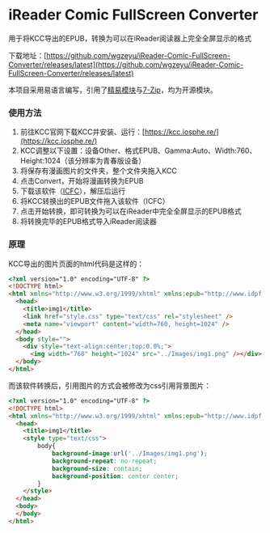 # iReader Comic FullScreen Converter
 用于将KCC导出的EPUB，转换为可以在iReader阅读器上完全全屏显示的格式  
 
 下载地址：[https://github.com/wgzeyu/iReader-Comic-FullScreen-Converter/releases/latest](https://github.com/wgzeyu/iReader-Comic-FullScreen-Converter/releases/latest)  
 
 本项目采用易语言编写，引用了[精易模块](http://ec.125.la/)与[7-Zip](https://www.7-zip.org/)，均为开源模块。

### 使用方法

1. 前往KCC官网下载KCC并安装、运行：[https://kcc.iosphe.re/](https://kcc.iosphe.re/)
2. KCC调整以下设置：设备Other、格式EPUB、Gamma:Auto、Width:760、Height:1024（该分辨率为青春版设备）
3. 将保存有漫画图片的文件夹，整个文件夹拖入KCC
4. 点击Convert，开始将漫画转换为EPUB
5. 下载该软件（[ICFC](https://github.com/wgzeyu/iReader-Comic-FullScreen-Converter/releases/latest)），解压后运行
6. 将KCC转换出的EPUB文件拖入该软件（ICFC）
7. 点击开始转换，即可转换为可以在iReader中完全全屏显示的EPUB格式
8. 将转换完毕的EPUB格式导入iReader阅读器 

### 原理
KCC导出的图片页面的html代码是这样的：
```html
<?xml version="1.0" encoding="UTF-8" ?>
<!DOCTYPE html>
<html xmlns="http://www.w3.org/1999/xhtml" xmlns:epub="http://www.idpf.org/2007/ops">
  <head>
    <title>img1</title>
    <link href="style.css" type="text/css" rel="stylesheet" />
    <meta name="viewport" content="width=760, height=1024" />
  </head>
  <body style="">
    <div style="text-align:center;top:0.0%;">
      <img width="760" height="1024" src="../Images/img1.png" /></div>
  </body>
</html>
```
而该软件转换后，引用图片的方式会被修改为css引用背景图片：
```html
<?xml version="1.0" encoding="UTF-8" ?>
<!DOCTYPE html>
<html xmlns="http://www.w3.org/1999/xhtml" xmlns:epub="http://www.idpf.org/2007/ops">
  <head>
    <title>img1</title>
    <style type="text/css">
    	body{
	    	background-image:url('../Images/img1.png');
	    	background-repeat: no-repeat;
	    	background-size: contain;
	    	background-position: center center;
    	}
	</style>
  </head>
  <body>
  </body>
</html>
```
